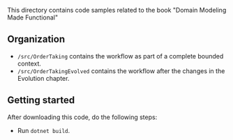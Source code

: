 This directory contains code samples related to the book "Domain Modeling Made Functional"

## Organization

* `/src/OrderTaking` contains the workflow as part of a complete bounded context.
* `/src/OrderTakingEvolved` contains the workflow after the changes in the Evolution chapter.

## Getting started

After downloading this code, do the following steps:

* Run `dotnet build`.

